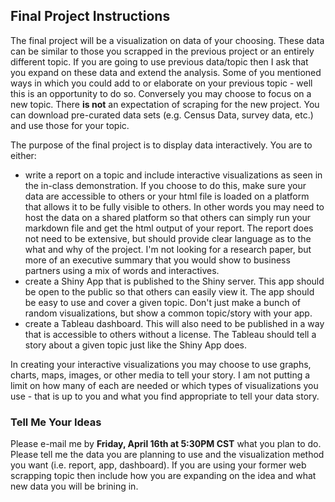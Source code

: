 ## Final Project Instructions

The final project will be a visualization on data of your choosing. These data can be similar to those you scrapped in the previous project or an entirely different topic. If you are going to use previous data/topic then I ask that you expand on these data and extend the analysis. Some of you mentioned ways in which you could add to or elaborate on your previous topic - well this is an opportunity to do so. Conversely you may choose to focus on a new topic. There **is not** an expectation of scraping for the new project. You can download pre-curated data sets (e.g. Census Data, survey data, etc.) and use those for your topic.

The purpose of the final project is to display data interactively. You are to either:
* write a report on a topic and include interactive visualizations as seen in the in-class demonstration. If you choose to do this, make sure your data are accessible to others or your html file is loaded on a platform that allows it to be fully visible to others. In other words you may need to host the data on a shared platform so that others can simply run your markdown file and get the html output of your report. The report does not need to be extensive, but should provide clear language as to the what and why of the project. I'm not looking for a research paper, but more of an executive summary that you would show to business partners using a mix of words and interactives.
* create a Shiny App that is published to the Shiny server. This app should be open to the public so that others can easily view it. The app should be easy to use and cover a given topic. Don't just make a bunch of random visualizations, but show a common topic/story with your app.
* create a Tableau dashboard. This will also need to be published in a way that is accessible to others without a license. The Tableau should tell a story about a given topic just like the Shiny App does. 

In creating your interactive visualizations you may choose to use graphs, charts, maps, images, or other media to tell your story. I am not putting a limit on how many of each are needed or which types of visualizations you use - that is up to you and what you find appropriate to tell your data story.

### Tell Me Your Ideas

Please e-mail me by **Friday, April 16th at 5:30PM CST** what you plan to do. Please tell me the data you are planning to use and the visualization method you want (i.e. report, app, dashboard). If you are using your former web scrapping topic then include how you are expanding on the idea and what new data you will be brining in.